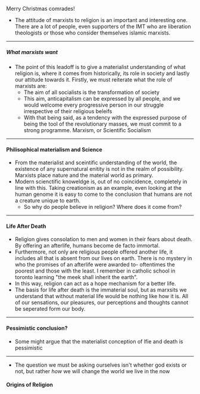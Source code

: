 Merry Christmas comrades! 
- The attitude of marxists to religion is an important and interesting one. There are a lot of people, even supporters of the IMT who are liberation theologists or those who consider themselves islamic marxists. 
---
##### What marxists want 
- The point of this leadoff is to give a materialist understanding of what religion is, where it comes from historically, its role in society and lastly our attitude towards it. Firstly, we must reiterate what the role of marxists are:
	- The aim of all socialists is the transformation of society 
	- This aim, anticapitalism can be expressed by all people, and we would welcome every progressive person in our struggle irrespective of their religious beleifs
	- With that being said, as a tendency with the expressed purpose of being the tool of the revolutionary masses, we must commit to a strong programme. Marxism, or Scientific Socialism
---
#### Philisophical materialism and Science
- From the materialist and sceintific understanding of the world, the existence of any supernatural enitity is not in the realm of possibility. Marxists place nature and the material world as primary. 
- Modern scienctific knoweldge is, out of no coincidence, completely in line with this. Taking creationism as an example, even looking at the human genome it is easy to come to the conclusion that humans are not a creature unique to earth.
	- So why do people believe in religion? Where does it come from? 

---
#### Life After Death 
- Religion gives consolation to men and women in their fears about death. By offering an afterlife, humans become de facto immortal. 
- Furthermore, not only are religious people offered another life, it includes all that is absent from our lives on earth. There is no mystery in who the promises of an afterlife were awarded to- oftentimes the poorest and those with the least. I remember in catholic school in toronto learning "the meek shall inherit the earth". 
- In this way, religion can act as a hope mechanism for a better life. 
- The basis for life after death is the immaterial soul, but as marxsits we understand that without material life would be nothing like how it is. All of our sensations, our pleasures, our perceptions and thoughts cannot be seperated form our body. 
--- 
#### Pessimistic conclusion? 
- Some might argue that the materialist conception of lfie and death is pessimistic 
----

- The question we must be asking ourselves isn't whether god exists or not, but rather *how* we will change the world we live in the now


#### Origins of Religion 
